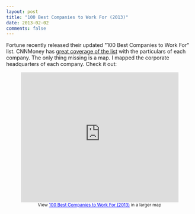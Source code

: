 ```yaml
---
layout: post
title: "100 Best Companies to Work For (2013)"
date: 2013-02-02
comments: false
---
```

Fortune recently released their updated "100 Best Companies to Work For" list. CNNMoney has [great coverage of the list][1] with the particulars of each company. The only thing missing is a map. I mapped the corporate headquarters of each company. Check it out:

<div style="text-align: center;"><iframe frameborder="0" height="350" marginheight="0" marginwidth="0" scrolling="no" src="https://maps.google.com/maps/ms?msa=0&amp;msid=212137109456712196522.0004d3930285a0818c943&amp;ie=UTF8&amp;t=m&amp;ll=36.879621,-96.855469&amp;spn=48.492807,74.707031&amp;z=3&amp;output=embed" width="425"></iframe><br /><small>View <a href="https://maps.google.com/maps/ms?msa=0&amp;msid=212137109456712196522.0004d3930285a0818c943&amp;ie=UTF8&amp;t=m&amp;ll=36.879621,-96.855469&amp;spn=48.492807,74.707031&amp;z=3&amp;source=embed" style="color: blue; text-align: left;">100 Best Companies to Work For (2013)</a> in a larger map</small></div>

[1]: http://money.cnn.com/magazines/fortune/best-companies/
